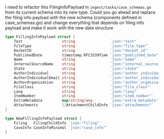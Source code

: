 I need to refactor this FilingInfoPayload in `ingest/tasks/case_schemas.go` from its current schema into its new type. Could you go ahead and replace the filing info payload with the new schema (components defined in case_schemas.go) and change everything that depends on filing info payload and make it work with the new data structure
```go
type FillingInfoPayload struct {
	Text                  string                `json:"text"`
	FileType              string                `json:"file_type"`
	DocketID              string                `json:"docket_id"`
	PublishedDate         timestamp.RFC3339Time `json:"published_date" example:"2024-02-27T12:34:56Z"`
	Name                  string                `json:"name"`
	InternalSourceName    string                `json:"internal_source_name"`
	State                 string                `json:"state"`
	AuthorIndividual      string                `json:"author_individual"`
	AuthorIndividualEmail string                `json:"author_individual_email"`
	AuthorOrganisation    string                `json:"author_organisation"`
	FileClass             string                `json:"file_class"`
	Lang                  string                `json:"lang"`
	ItemNumber            string                `json:"item_number"`
	ExtraMetadata         map[string]any        `json:"extra_metadata"`
	Attachments           []AttachmentChildInfo `json:"attachments"`
}

type NewFillingInfoPayload struct {
	Filing   FilingChildInfo `json:"filing"`
	CaseInfo CaseInfoMinimal `json:"case_info"`
}
```

